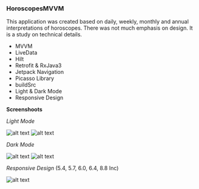 
### HoroscopesMVVM

This application was created based on daily, weekly, monthly and annual interpretations of horoscopes.
There was not much emphasis on design. It is a study on technical details.


- MVVM
- LiveData
- Hilt
- Retrofit & RxJava3
- Jetpack Navigation
- Picasso Library
- buildSrc
- Light & Dark Mode
- Responsive Design

**Screenshoots**

_Light Mode_

![alt text](https://i.hizliresim.com/4rnq6qp.png)
![alt text](https://i.hizliresim.com/1x3gl55.png)

_Dark Mode_

![alt text](https://i.hizliresim.com/5brrpb1.png)
![alt text](https://i.hizliresim.com/tbsex31.png)


 _Responsive Design_ (5.4, 5.7, 6.0, 6.4, 8.8 Inc) 

![alt text](https://i.hizliresim.com/oiwg2kf.png) 



